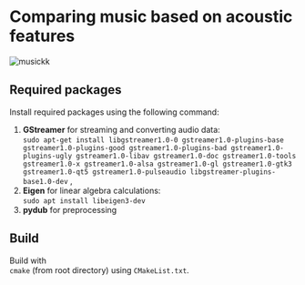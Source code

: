 # Comparing music based on acoustic features


![musickk](https://i.pinimg.com/originals/52/be/8e/52be8e782a37fe8bc3f0c30b17734898.jpg?style=centerme)  

## Required packages
Install required packages using the following command: <br>
1. **GStreamer** for streaming and converting audio data: <br>
```sudo apt-get install libgstreamer1.0-0 gstreamer1.0-plugins-base gstreamer1.0-plugins-good gstreamer1.0-plugins-bad gstreamer1.0-plugins-ugly gstreamer1.0-libav gstreamer1.0-doc gstreamer1.0-tools gstreamer1.0-x gstreamer1.0-alsa gstreamer1.0-gl gstreamer1.0-gtk3 gstreamer1.0-qt5 gstreamer1.0-pulseaudio libgstreamer-plugins-base1.0-dev``` , 
2. **Eigen** for linear algebra calculations: <br>
```sudo apt install libeigen3-dev```
3. **pydub** for preprocessing <br>


## Build
Build with <br> `cmake` (from root directory) using `CMakeList.txt`.

